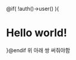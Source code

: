    @if( !auth()->user() ){
        <h1 class="text-3xl text-center mt-20">Hello world!</h1>
    }@endif
    위 아래 쌍 써줘야함
